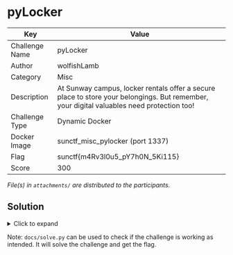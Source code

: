 # pyLocker

| Key            | Value                                                                                                                                     |
|----------------|-------------------------------------------------------------------------------------------------------------------------------------------|
| Challenge Name | pyLocker                                                                                                                                  |
| Author         | wolfishLamb                                                                                                                               |
| Category       | Misc                                                                                                                                      |
| Description    | At Sunway campus, locker rentals offer a secure place to store your belongings. But remember, your digital valuables need protection too! |
| Challenge Type | Dynamic Docker                                                                                                                            |
| Docker Image   | sunctf_misc_pylocker (port 1337)                                                                                                          |
| Flag           | sunctf{m4Rv3l0u5_pY7h0N_5Ki115}                                                                                                           |
| Score          | 300                                                                                                                                       |

*File(s) in `attachments/` are distributed to the participants.*

## Solution

<details>
<summary>Click to expand</summary>

The goal of this challenge is to call the method in `SunLocker` class by inputting Python code. However, the code will
be sanitised -- imports, calls and function/class declarations are **not allowed**.

Payload:
```
PublicLocker.__bases__ = (SunLocker, )
PublicLocker.__add__ = print
PublicLocker.__invert__ = locker._SunLocker__flag
locker + ~locker
end
```

1) Since we can't create any class instances, we can make use of the current one. Modify `__bases__` of `PublicLocker`
   to inherit methods from `SunLocker`.

   Alternatively, we can make `SunLocker` inherits from `Exception`. By doing so, we can `raise` it in `try` block and
   catch the instance in the `except` block.

   ```
   try:
      raise SunLocker
   except Exception as sunlocker_instance:
      ...
   ```
2) We can't call a function e.g. `print` as well. To bypass this, we set the `__add__` (or `__mul__` or any other binary
   operation methods) to `print`. This means that `locker + something` will be overloaded to
   `locker.__add__(something)`. By doing so, we have successfully called `print` without explicitly using `()`.

   Similarly, we set `__invert__` (or any other unary operation methods) to the `__flag` method of `SunLocker`. We use
   unary operation this time, since `__flag` method does not take in any arguments other than `self`.

   P.S.: There are only 4 unary operators: `~`, `+`, `-` and `not`, but you can't use `__not__` here. It only returns
   `True` or `False`.

3) A little thing to note with: method name that starts with `__` will undergo name mangling. In the `SunLocker` class,
   `__flag` method name is replaced with `_SunLocker__flag` in the `SunLocker` class.

</details>

Note: `docs/solve.py` can be used to check if the challenge is working as intended. It will solve the challenge and get
the flag.